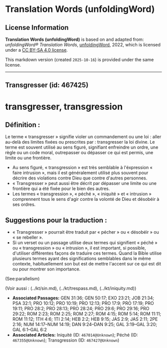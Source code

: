 # Translation Words (unfoldingWord)

## License Information

**Translation Words (unfoldingWord)** is based on and adapted from: _unfoldingWord® Translation Words_, [unfoldingWord](https://unfoldingword.org/utw), 2022, which is licensed under a [CC BY-SA 4.0 license](https://creativecommons.org/licenses/by-sa/4.0/legalcode.en).

This markdown version (created `2025-10-16`) is provided under the same license.



--------------------------------

## Transgresser (id: 467425)

transgresser, transgression
===========================

Définition :
------------

Le terme « transgresser » signifie violer un commandement ou une loi : aller au\-delà des limites fixées ou prescrites par : transgresser la loi divine. Le terme est souvent utilisé au sens figuré, signifiant enfreindre un ordre, une règle ou un code moral, outrepasser ou dépasser ce qui est permis, une limite ou une frontière.

* Au sens figuré, « transgression » est très semblable à l'éxpression « faire intrusion », mais il est généralement utilisé plus souvent pour décrire des violations contre Dieu que contre d'autres personnes.
* « Transgresser » peut aussi être décrit par dépasser une limite ou une frontière qui a été fixée pour le bien des autres.
* Les termes « transgression », « péché », « iniquité » et « intrusion » comprennent tous le sens d'agir contre la volonté de Dieu et désobéir à ses ordres.

Suggestions pour la traduction :
--------------------------------

* « Transgresser » pourrait être traduit par « pécher » ou « désobéir » ou « se rebeller ».
* Si un verset ou un passage utilise deux termes qui signifient « péché » ou « transgression » ou « intrusion », il est important, si possible, d'utiliser différentes façons de traduire ces termes. Quand la Bible utilise plusieurs termes ayant des significations semblables dans le même contexte, habituellement son but est de mettre l'accent sur ce qui est dit ou pour montrer son importance.

(See:parallelism)

(Voir aussi : (../kt/sin.md), (../kt/trespass.md), (../kt/iniquity.md))

* **Associated Passages:** GEN 31:36; GEN 50:17; EXO 23:21; JOB 21:34; PSA 32:1; PRO 10:12; PRO 10:19; PRO 12:13; PRO 17:9; PRO 17:19; PRO 19:11; PRO 28:2; PRO 28:13; PRO 28:24; PRO 29:6; PRO 29:16; PRO 29:22; ROM 2:23; ROM 2:25; ROM 2:27; ROM 4:15; ROM 5:14; ROM 11:11; ROM 11:12; 1TH 4:6; 1TI 2:14; HEB 2:2; HEB 9:15; JAS 2:9; JAS 2:11; 2PE 2:16; NUM 14:17–NUM 14:19; DAN 9:24–DAN 9:25; GAL 3:19–GAL 3:20; GAL 6:1–GAL 6:2
* **Associated Articles:** Iniquité (ID: `467014@Unknown`); Péché (ID: `467355@Unknown`); Transgression (ID: `467427@Unknown`)

